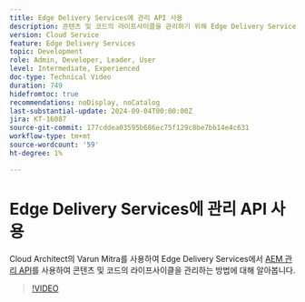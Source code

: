 ```yaml
---
title: Edge Delivery Services에 관리 API 사용
description: 콘텐츠 및 코드의 라이프사이클을 관리하기 위해 Edge Delivery Services에서 관리 API를 사용하는 방법에 대해 알아봅니다.
version: Cloud Service
feature: Edge Delivery Services
topic: Development
role: Admin, Developer, Leader, User
level: Intermediate, Experienced
doc-type: Technical Video
duration: 749
hidefromtoc: true
recommendations: noDisplay, noCatalog
last-substantial-update: 2024-09-04T00:00:00Z
jira: KT-16087
source-git-commit: 177cddea03595b686ec75f129c8be7bb14e4c631
workflow-type: tm+mt
source-wordcount: '59'
ht-degree: 1%

---
```



# Edge Delivery Services에 관리 API 사용

Cloud Architect의 Varun Mitra를 사용하여 Edge Delivery Services에서 [AEM 관리 API](https://www.aem.live/docs/admin.html)를 사용하여 콘텐츠 및 코드의 라이프사이클을 관리하는 방법에 대해 알아봅니다.

>[!VIDEO](https://video.tv.adobe.com/v/3433158/?learn=on)
